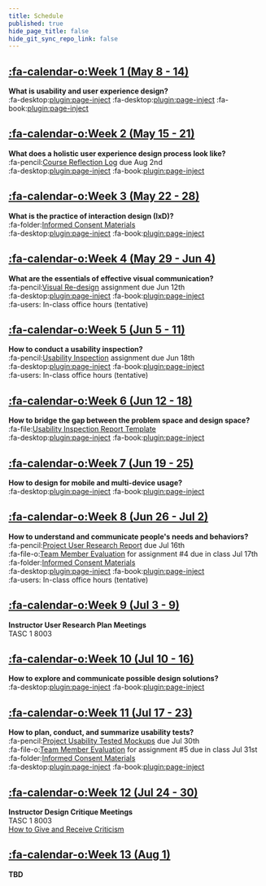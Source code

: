 ```yaml
---
title: Schedule
published: true
hide_page_title: false
hide_git_sync_repo_link: false
---
```


## [:fa-calendar-o:Week 1 (May 8 - 14)](/cmpt-363-192/home/week-01)
**What is usability and user experience design?**  
:fa-desktop:[plugin:page-inject](/cmpt-363-192/all-slides/week-01-1?template=partials/pdflinkonly)
:fa-desktop:[plugin:page-inject](/cmpt-363-192/all-slides/week-01-2?template=partials/pdflinkonly)
:fa-book:[plugin:page-inject](/cmpt-363-192/all-readings/week-01?template=partials/embedlycardlinkonly)  

## [:fa-calendar-o:Week 2 (May 15 - 21)](/cmpt-363-192/home/week-02)
**What does a holistic user experience design process look like?**  
:fa-pencil:[Course Reflection Log](#) due Aug 2nd  
:fa-desktop:[plugin:page-inject](/cmpt-363-192/all-slides/week-02?template=partials/pdflinkonly)
:fa-book:[plugin:page-inject](/cmpt-363-192/all-readings/week-02?template=partials/embedlycardlinkonly)  

## [:fa-calendar-o:Week 3 (May 22 - 28)](/cmpt-363-192/home/week-03)
**What is the practice of interaction design (IxD)?**   
:fa-folder:[Informed Consent Materials](#)  
:fa-desktop:[plugin:page-inject](/cmpt-363-192/all-slides/week-03?template=partials/pdflinkonly)
:fa-book:[plugin:page-inject](/cmpt-363-192/all-readings/week-03?template=partials/embedlycardlinkonly)  

## [:fa-calendar-o:Week 4 (May 29 - Jun 4)](/cmpt-363-192/home/week-04)
**What are the essentials of effective visual communication?**   
:fa-pencil:[Visual Re-design](#) assignment due Jun 12th  
:fa-desktop:[plugin:page-inject](/cmpt-363-192/all-slides/week-04?template=partials/pdflinkonly)
:fa-book:[plugin:page-inject](/cmpt-363-192/all-readings/week-04?template=partials/embedlycardlinkonly)  
:fa-users: In-class office hours (tentative)  

## [:fa-calendar-o:Week 5 (Jun 5 - 11)](/cmpt-363-192/home/week-05)
**How to conduct a usability inspection?**  
:fa-pencil:[Usability Inspection](#) assignment due Jun 18th  
:fa-desktop:[plugin:page-inject](/cmpt-363-192/all-slides/week-05?template=partials/pdflinkonly)
:fa-book:[plugin:page-inject](/cmpt-363-192/all-readings/week-05?template=partials/embedlycardlinkonly)  
:fa-users: In-class office hours (tentative)

## [:fa-calendar-o:Week 6 (Jun 12 - 18)](/cmpt-363-192/home/week-06)
**How to bridge the gap between the problem space and design space?**   
:fa-file:[Usability Inspection Report Template](#)  
:fa-desktop:[plugin:page-inject](/cmpt-363-192/all-slides/week-06?template=partials/pdflinkonly)
:fa-book:[plugin:page-inject](/cmpt-363-192/all-readings/week-06?template=partials/embedlycardlinkonly)    

## [:fa-calendar-o:Week 7 (Jun 19 - 25)](/cmpt-363-192/home/week-07)
**How to design for mobile and multi-device usage?**  
:fa-desktop:[plugin:page-inject](/cmpt-363-192/all-slides/week-07?template=partials/pdflinkonly)
:fa-book:[plugin:page-inject](/cmpt-363-192/all-readings/week-07?template=partials/embedlycardlinkonly)  

## [:fa-calendar-o:Week 8 (Jun 26 - Jul 2)](/cmpt-363-192/home/week-08)
**How to understand and communicate people's needs and behaviors?**   
:fa-pencil:[Project User Research Report](#) due Jul 16th  
:fa-file-o:[Team Member Evaluation](#) for  assignment #4 due in class Jul 17th  
:fa-folder:[Informed Consent Materials](#)  
:fa-desktop:[plugin:page-inject](/cmpt-363-192/all-slides/week-08?template=partials/pdflinkonly)
:fa-book:[plugin:page-inject](/cmpt-363-192/all-readings/week-08?template=partials/embedlycardlinkonly)  
:fa-users: In-class office hours (tentative)  

## [:fa-calendar-o:Week 9 (Jul 3 - 9)](/cmpt-363-192/home/week-09)
**Instructor User Research Plan Meetings**  
TASC 1 8003

## [:fa-calendar-o:Week 10 (Jul 10 - 16)](/cmpt-363-192/home/week-10)
**How to explore and communicate possible design solutions?**  
:fa-desktop:[plugin:page-inject](/cmpt-363-192/all-slides/week-10?template=partials/pdflinkonly)
:fa-book:[plugin:page-inject](/cmpt-363-192/all-readings/week-10?template=partials/embedlycardlinkonly)  

## [:fa-calendar-o:Week 11 (Jul 17 - 23)](/cmpt-363-192/home/week-11)
**How to plan, conduct, and summarize usability tests?**   
:fa-pencil:[Project Usability Tested Mockups](#) due Jul 30th  
:fa-file-o:[Team Member Evaluation](#) for assignment #5 due in class Jul 31st  
:fa-folder:[Informed Consent Materials](#)  
:fa-desktop:[plugin:page-inject](/cmpt-363-192/all-slides/week-11?template=partials/pdflinkonly)
:fa-book:[plugin:page-inject](/cmpt-363-192/all-readings/week-11?template=partials/embedlycardlinkonly)  

## [:fa-calendar-o:Week 12 (Jul 24 - 30)](/cmpt-363-192/home/week-12)
**Instructor Design Critique Meetings**  
TASC 1 8003  
<i class="fa fa-book" aria-hidden="true"></i> [How to Give and Receive Criticism](http://scottberkun.com/essays/35-how-to-give-and-receive-criticism/)

## [:fa-calendar-o:Week 13 (Aug 1)](/cmpt-363-192/home/week-13)
**TBD**  
